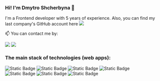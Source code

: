 ### Hi! I'm Dmytro Shcherbyna  👋

I'm a Frontend developer with 5 years of experience. Also, you can find my last company's GitHub account here <a title="https://github.com/DmytroShcherbyna" target="_blank" href="https://github.com/DmytroShcherbyna"><img src="https://img.shields.io/badge/DmytroShcherbyna-back?logo=github&logoColor=white&label=GitHub&labelColor=black&color=black"><a/>


📫 You can contact me by:

<a title="shch.d.vol@gmail.com" href="mailto:shch.d.vol@gmail.com"><img src="https://img.shields.io/badge/Dmytro%20Shcherbyna-%23c71610?logo=gmail&logoColor=white&color=%23c71610"><a/>
<a title="https://linkedin.com/in/shcherbyna-d" href="https://linkedin.com/in/shcherbyna-d" target="_blank"><img src="https://img.shields.io/badge/Dmytro%20Shcherbyna-%230A66C2?logo=linkedin&logoColor=white&color=%230A66C2"><a/>



### The main stack of technologies (web apps):
![Static Badge](https://img.shields.io/badge/JavaScript-black?style=for-the-badge&logo=javascript&logoColor=black&labelColor=%23F7DF1E&color=%23F7DF1E)
![Static Badge](https://img.shields.io/badge/React.js-%2361DAFB?style=for-the-badge&logo=react&logoColor=%2361DAFB&labelColor=black&color=black)
![Static Badge](https://img.shields.io/badge/Next.js-black?style=for-the-badge&logo=nextdotjs&logoColor=white&labelColor=black&color=black)
![Static Badge](https://img.shields.io/badge/TypeScript-blue?style=for-the-badge&logo=typescript&logoColor=white&labelColor=%233178C6&color=%233178C6)
![Static Badge](https://img.shields.io/badge/Redux-white?style=for-the-badge&logo=Redux&logoColor=%23764ABC&labelColor=%23eeeeee&color=%23eeeeee)
![Static Badge](https://img.shields.io/badge/SWR-black?style=for-the-badge&logo=swr&logoColor=black&labelColor=%23eeeeee&color=%23eeeeee)
![Static Badge](https://img.shields.io/badge/-black?style=for-the-badge&logo=styledcomponents&logoColor=black&label=styled-components&labelColor=%23DB7093&color=%23DB7093)
